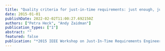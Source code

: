 ```yaml
---
title: "Quality criteria for just-in-time requirements: just enough, just-in-time?"
date: 2015-01-01
publishDate: 2022-02-02T11:00:27.692150Z
authors: ["Petra Heck", "Andy Zaidman"]
publication_types: ["1"]
abstract: ""
featured: false
publication: "*2015 IEEE Workshop on Just-In-Time Requirements Engineering (JITRE)*"
---
```


